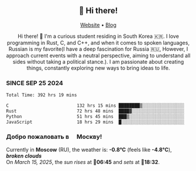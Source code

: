 <h2 align="center">👋 Hi there!</h2>
<p align="center">
  <a href="https://urdekcah.ru">Website</a> •
  <a href="https://urdekcah.blog">Blog</a>
</p>

<p align="center">
  Hi there! 👋 I'm a curious student residing in South Korea 🇰🇷. I love programming in Rust, C, and C++, and when it comes to spoken languages, Russian is my favorite(I have a deep fascination for Russia 🇷🇺, However, I approach current events with a neutral perspective, aiming to understand all sides without taking a political stance.). I am passionate about creating things, constantly exploring new ways to bring ideas to life.
</p>

### SINCE SEP 25 2024
<!--START_SECTION:waka-->
<!--LAST_WAKA_UPDATE:2025-03-13 18:30:07-->
```txt
Total Time: 392 hrs 19 mins

C                          132 hrs 15 mins ████████▒░░░░░░░░░░░░░░░░   32.81 %
Rust                       72 hrs 48 mins  ████▓░░░░░░░░░░░░░░░░░░░░   18.06 %
Python                     51 hrs 45 mins  ███▒░░░░░░░░░░░░░░░░░░░░░   12.84 %
JavaScript                 18 hrs 29 mins  █░░░░░░░░░░░░░░░░░░░░░░░░   04.59 %
```
<!--END_SECTION:waka-->

<h3>Добро пожаловать в <img src="https://cdn-icons-png.flaticon.com/512/197/197408.png" width="13"/> Москву!</h3>

<!--START_SECTION:weather:moscow-->
<!--LAST_WEATHER_UPDATE:2025-03-15 06:28:11-->
Currently in **Moscow** (RU), the weather is: **-0.8°C** (feels like **-4.8°C**), ***broken clouds***<br/>
On *March 15, 2025*, the *sun rises* at 🌅**06:45** and *sets* at 🌇**18:32**.
<!--END_SECTION:weather-->
